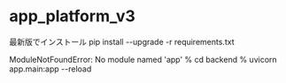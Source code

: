 # app_platform_v3

最新版でインストール
pip install --upgrade -r requirements.txt

ModuleNotFoundError: No module named 'app'
% cd backend 
% uvicorn app.main:app --reload